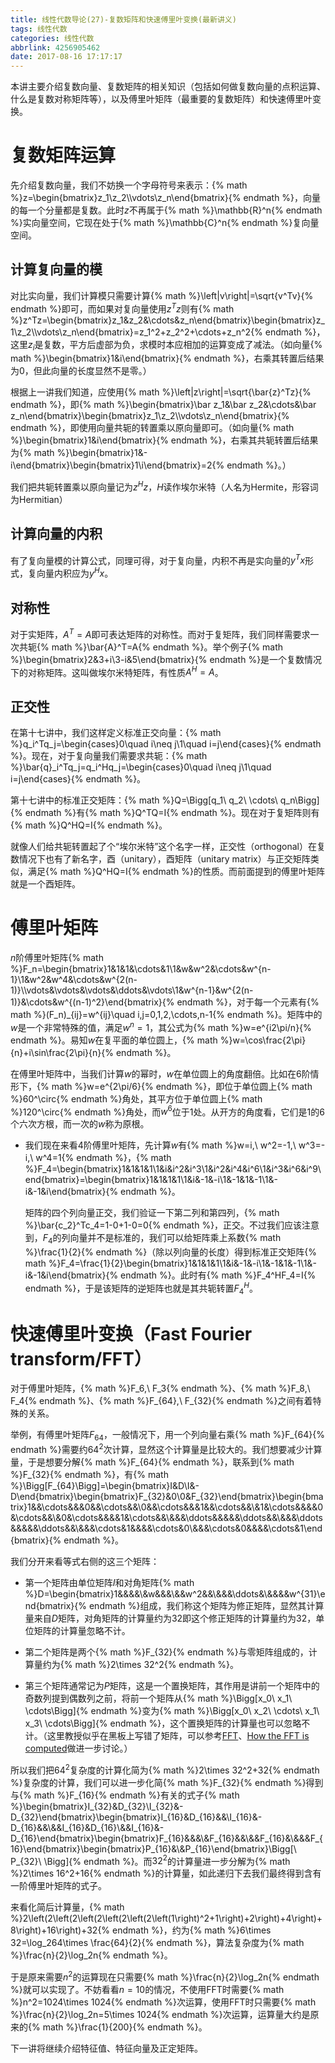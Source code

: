 ```yaml
---
title: 线性代数导论(27)-复数矩阵和快速傅里叶变换(最新讲义)
tags: 线性代数
categories: 线性代数
abbrlink: 4256905462
date: 2017-08-16 17:17:17
---
```


<!-- toc -->
<!-- more -->

本讲主要介绍复数向量、复数矩阵的相关知识（包括如何做复数向量的点积运算、什么是复数对称矩阵等），以及傅里叶矩阵（最重要的复数矩阵）和快速傅里叶变换。

# 复数矩阵运算

先介绍复数向量，我们不妨换一个字母符号来表示：{% math %}z=\begin{bmatrix}z_1\\z_2\\\vdots\\z_n\end{bmatrix}{% endmath %}，向量的每一个分量都是复数。此时$z$不再属于{% math %}\mathbb{R}^n{% endmath %}实向量空间，它现在处于{% math %}\mathbb{C}^n{% endmath %}复向量空间。

## 计算复向量的模

对比实向量，我们计算模只需要计算{% math %}\left|v\right|=\sqrt{v^Tv}{% endmath %}即可，而如果对复向量使用$z^Tz$则有{% math %}z^Tz=\begin{bmatrix}z_1&z_2&\cdots&z_n\end{bmatrix}\begin{bmatrix}z_1\\z_2\\\vdots\\z_n\end{bmatrix}=z_1^2+z_2^2+\cdots+z_n^2{% endmath %}，这里$z_i$是复数，平方后虚部为负，求模时本应相加的运算变成了减法。（如向量{% math %}\begin{bmatrix}1&i\end{bmatrix}{% endmath %}，右乘其转置后结果为$0$，但此向量的长度显然不是零。）

根据上一讲我们知道，应使用{% math %}\left|z\right|=\sqrt{\bar{z}^Tz}{% endmath %}，即{% math %}\begin{bmatrix}\bar z_1&\bar z_2&\cdots&\bar z_n\end{bmatrix}\begin{bmatrix}z_1\\z_2\\\vdots\\z_n\end{bmatrix}{% endmath %}，即使用向量共轭的转置乘以原向量即可。（如向量{% math %}\begin{bmatrix}1&i\end{bmatrix}{% endmath %}，右乘其共轭转置后结果为{% math %}\begin{bmatrix}1&-i\end{bmatrix}\begin{bmatrix}1\\i\end{bmatrix}=2{% endmath %}。）

我们把共轭转置乘以原向量记为$z^Hz$，$H$读作埃尔米特（人名为Hermite，形容词为Hermitian）

## 计算向量的内积

有了复向量模的计算公式，同理可得，对于复向量，内积不再是实向量的$y^Tx$形式，复向量内积应为$y^Hx$。

## 对称性

对于实矩阵，$A^T=A$即可表达矩阵的对称性。而对于复矩阵，我们同样需要求一次共轭{% math %}\bar{A}^T=A{% endmath %}。举个例子{% math %}\begin{bmatrix}2&3+i\\3-i&5\end{bmatrix}{% endmath %}是一个复数情况下的对称矩阵。这叫做埃尔米特矩阵，有性质$A^H=A$。

## 正交性

在第十七讲中，我们这样定义标准正交向量：{% math %}q_i^Tq_j=\begin{cases}0\quad i\neq j\\1\quad i=j\end{cases}{% endmath %}。现在，对于复向量我们需要求共轭：{% math %}\bar{q}_i^Tq_j=q_i^Hq_j=\begin{cases}0\quad i\neq j\\1\quad i=j\end{cases}{% endmath %}。

第十七讲中的标准正交矩阵：{% math %}Q=\Bigg[q_1\ q_2\ \cdots\ q_n\Bigg]{% endmath %}有{% math %}Q^TQ=I{% endmath %}。现在对于复矩阵则有{% math %}Q^HQ=I{% endmath %}。

就像人们给共轭转置起了个“埃尔米特”这个名字一样，正交性（orthogonal）在复数情况下也有了新名字，酉（unitary），酉矩阵（unitary matrix）与正交矩阵类似，满足{% math %}Q^HQ=I{% endmath %}的性质。而前面提到的傅里叶矩阵就是一个酉矩阵。

# 傅里叶矩阵

$n$阶傅里叶矩阵{% math %}F_n=\begin{bmatrix}1&1&1&\cdots&1\\1&w&w^2&\cdots&w^{n-1}\\1&w^2&w^4&\cdots&w^{2(n-1)}\\\vdots&\vdots&\vdots&\ddots&\vdots\\1&w^{n-1}&w^{2(n-1)}&\cdots&w^{(n-1)^2}\end{bmatrix}{% endmath %}，对于每一个元素有{% math %}(F_n)_{ij}=w^{ij}\quad i,j=0,1,2,\cdots,n-1{% endmath %}。矩阵中的$w$是一个非常特殊的值，满足$w^n=1$，其公式为{% math %}w=e^{i2\pi/n}{% endmath %}。易知$w$在复平面的单位圆上，{% math %}w=\cos\frac{2\pi}{n}+i\sin\frac{2\pi}{n}{% endmath %}。

在傅里叶矩阵中，当我们计算$w$的幂时，$w$在单位圆上的角度翻倍。比如在$6$阶情形下，{% math %}w=e^{2\pi/6}{% endmath %}，即位于单位圆上{% math %}60^\circ{% endmath %}角处，其平方位于单位圆上{% math %}120^\circ{% endmath %}角处，而$w^6$位于$1$处。从开方的角度看，它们是$1$的$6$个六次方根，而一次的$w$称为原根。

* 我们现在来看$4$阶傅里叶矩阵，先计算$w$有{% math %}w=i,\ w^2=-1,\ w^3=-i,\ w^4=1{% endmath %}，{% math %}F_4=\begin{bmatrix}1&1&1&1\\1&i&i^2&i^3\\1&i^2&i^4&i^6\\1&i^3&i^6&i^9\end{bmatrix}=\begin{bmatrix}1&1&1&1\\1&i&-1&-i\\1&-1&1&-1\\1&-i&-1&i\end{bmatrix}{% endmath %}。

    矩阵的四个列向量正交，我们验证一下第二列和第四列，{% math %}\bar{c_2}^Tc_4=1-0+1-0=0{% endmath %}，正交。不过我们应该注意到，$F_4$的列向量并不是标准的，我们可以给矩阵乘上系数{% math %}\frac{1}{2}{% endmath %}（除以列向量的长度）得到标准正交矩阵{% math %}F_4=\frac{1}{2}\begin{bmatrix}1&1&1&1\\1&i&-1&-i\\1&-1&1&-1\\1&-i&-1&i\end{bmatrix}{% endmath %}。此时有{% math %}F_4^HF_4=I{% endmath %}，于是该矩阵的逆矩阵也就是其共轭转置$F_4^H$。
    
# 快速傅里叶变换（Fast Fourier transform/FFT）

对于傅里叶矩阵，{% math %}F_6,\ F_3{% endmath %}、{% math %}F_8,\ F_4{% endmath %}、{% math %}F_{64},\ F_{32}{% endmath %}之间有着特殊的关系。

举例，有傅里叶矩阵$F_64$，一般情况下，用一个列向量右乘{% math %}F_{64}{% endmath %}需要约$64^2$次计算，显然这个计算量是比较大的。我们想要减少计算量，于是想要分解{% math %}F_{64}{% endmath %}，联系到{% math %}F_{32}{% endmath %}，有{% math %}\Bigg[F_{64}\Bigg]=\begin{bmatrix}I&D\\I&-D\end{bmatrix}\begin{bmatrix}F_{32}&0\\0&F_{32}\end{bmatrix}\begin{bmatrix}1&&\cdots&&&0&&\cdots&&\\0&&\cdots&&&1&&\cdots&&\\&1&\cdots&&&&0&\cdots&&\\&0&\cdots&&&&1&\cdots&&\\&&&\ddots&&&&&\ddots&&\\&&&\ddots&&&&&\ddots&&\\&&&\cdots&1&&&&\cdots&0\\&&&\cdots&0&&&&\cdots&1\end{bmatrix}{% endmath %}。

我们分开来看等式右侧的这三个矩阵：

* 第一个矩阵由单位矩阵$I$和对角矩阵{% math %}D=\begin{bmatrix}1&&&&\\&w&&&\\&&w^2&&\\&&&\ddots&\\&&&&w^{31}\end{bmatrix}{% endmath %}组成，我们称这个矩阵为修正矩阵，显然其计算量来自$D$矩阵，对角矩阵的计算量约为$32$即这个修正矩阵的计算量约为$32$，单位矩阵的计算量忽略不计。

* 第二个矩阵是两个{% math %}F_{32}{% endmath %}与零矩阵组成的，计算量约为{% math %}2\times 32^2{% endmath %}。

* 第三个矩阵通常记为$P$矩阵，这是一个置换矩阵，其作用是讲前一个矩阵中的奇数列提到偶数列之前，将前一个矩阵从{% math %}\Bigg[x_0\ x_1\ \cdots\Bigg]{% endmath %}变为{% math %}\Bigg[x_0\ x_2\ \cdots\ x_1\ x_3\ \cdots\Bigg]{% endmath %}，这个置换矩阵的计算量也可以忽略不计。（这里教授似乎在黑板上写错了矩阵，可以参考[FFT](https://math.berkeley.edu/~berlek/classes/CLASS.110/LECTURES/FFT)、[How the FFT is computed](http://vmm.math.uci.edu/ODEandCM/PDF_Files/FFT_Appendix_K.pdf)做进一步讨论。）

所以我们把$64^2$复杂度的计算化简为{% math %}2\times 32^2+32{% endmath %}复杂度的计算，我们可以进一步化简{% math %}F_{32}{% endmath %}得到与{% math %}F_{16}{% endmath %}有关的式子{% math %}\begin{bmatrix}I_{32}&D_{32}\\I_{32}&-D_{32}\end{bmatrix}\begin{bmatrix}I_{16}&D_{16}&&\\I_{16}&-D_{16}&&\\&&I_{16}&D_{16}\\&&I_{16}&-D_{16}\end{bmatrix}\begin{bmatrix}F_{16}&&&\\&F_{16}&&\\&&F_{16}&\\&&&F_{16}\end{bmatrix}\begin{bmatrix}P_{16}&\\&P_{16}\end{bmatrix}\Bigg[\ P_{32}\ \Bigg]{% endmath %}。而$32^2$的计算量进一步分解为{% math %}2\times 16^2+16{% endmath %}的计算量，如此递归下去我们最终得到含有一阶傅里叶矩阵的式子。

来看化简后计算量，{% math %}2\left(2\left(2\left(2\left(2\left(2\left(1\right)^2+1\right)+2\right)+4\right)+8\right)+16\right)+32{% endmath %}，约为{% math %}6\times 32=\log_264\times \frac{64}{2}{% endmath %}，算法复杂度为{% math %}\frac{n}{2}\log_2n{% endmath %}。

于是原来需要$n^2$的运算现在只需要{% math %}\frac{n}{2}\log_2n{% endmath %}就可以实现了。不妨看看$n=10$的情况，不使用FFT时需要{% math %}n^2=1024\times 1024{% endmath %}次运算，使用FFT时只需要{% math %}\frac{n}{2}\log_2n=5\times 1024{% endmath %}次运算，运算量大约是原来的{% math %}\frac{1}{200}{% endmath %}。

下一讲将继续介绍特征值、特征向量及正定矩阵。

